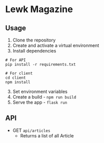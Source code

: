 # Lewk Magazine

## Usage

1. Clone the repository
2. Create and activate a virtual environment
3. Install dependencies

```bas
# For API
pip install -r requirements.txt

# For client
cd client
npm install
```

3. Set environment variables
4. Create a build - `npm run build`
5. Serve the app - `flask run`

## API
* GET `api/articles`
  * Returns a list of all Article